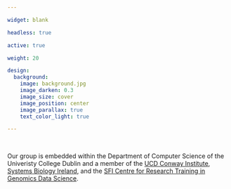 ```yaml
---

widget: blank

headless: true 

active: true

weight: 20 

design:
  background:
    image: background.jpg
    image_darken: 0.3
    image_size: cover
    image_position: center
    image_parallax: true
    text_color_light: true

---
```


<br>

Our group is embedded within the Department of Computer Science of the Univeristy College Dublin and a member of the [UCD Conway Institute](https://www.ucd.ie/conway/), [Systems Biology Ireland](https://www.ucd.ie/sbi/), and the [SFI Centre for Research Training in Genomics Data Science](https://genomicsdatascience.ie).  

<br>
